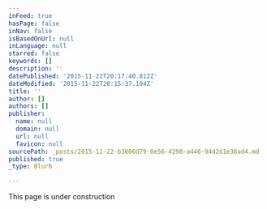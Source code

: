 ```yaml
---
inFeed: true
hasPage: false
inNav: false
isBasedOnUrl: null
inLanguage: null
starred: false
keywords: []
description: ''
datePublished: '2015-11-22T20:17:40.812Z'
dateModified: '2015-11-22T20:15:37.104Z'
title: ''
author: []
authors: []
publisher:
  name: null
  domain: null
  url: null
  favicon: null
sourcePath: _posts/2015-11-22-b3806d79-0e56-4298-a446-94d2d1e36ad4.md
published: true
_type: Blurb

---
```

This page is under construction
